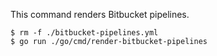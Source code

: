 This command renders Bitbucket pipelines.

```
$ rm -f ./bitbucket-pipelines.yml
$ go run ./go/cmd/render-bitbucket-pipelines
```
